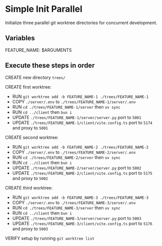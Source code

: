 # Simple Init Parallel

Initialize three parallel git worktree directories for concurrent development.

## Variables
FEATURE_NAME: $ARGUMENTS

## Execute these steps in order

CREATE new directory `trees/`

CREATE first worktree:
- RUN `git worktree add -b FEATURE_NAME-1 ./trees/FEATURE_NAME-1`
- COPY `./server/.env` to `./trees/FEATURE_NAME-1/server/.env`
- RUN `cd ./trees/FEATURE_NAME-1/server` then `uv sync`
- RUN `cd ../client` then `bun i`
- UPDATE `./trees/FEATURE_NAME-1/server/server.py` port to `5001`
- UPDATE `./trees/FEATURE_NAME-1/client/vite.config.ts` port to `5174` and proxy to `5001`

CREATE second worktree:
- RUN `git worktree add -b FEATURE_NAME-2 ./trees/FEATURE_NAME-2`
- COPY `./server/.env` to `./trees/FEATURE_NAME-2/server/.env`
- RUN `cd ./trees/FEATURE_NAME-2/server` then `uv sync`
- RUN `cd ../client` then `bun i`
- UPDATE `./trees/FEATURE_NAME-2/server/server.py` port to `5002`
- UPDATE `./trees/FEATURE_NAME-2/client/vite.config.ts` port to `5175` and proxy to `5002`

CREATE third worktree:
- RUN `git worktree add -b FEATURE_NAME-3 ./trees/FEATURE_NAME-3`
- COPY `./server/.env` to `./trees/FEATURE_NAME-3/server/.env`
- RUN `cd ./trees/FEATURE_NAME-3/server` then `uv sync`
- RUN `cd ../client` then `bun i`
- UPDATE `./trees/FEATURE_NAME-3/server/server.py` port to `5003`
- UPDATE `./trees/FEATURE_NAME-3/client/vite.config.ts` port to `5176` and proxy to `5003`

VERIFY setup by running `git worktree list`